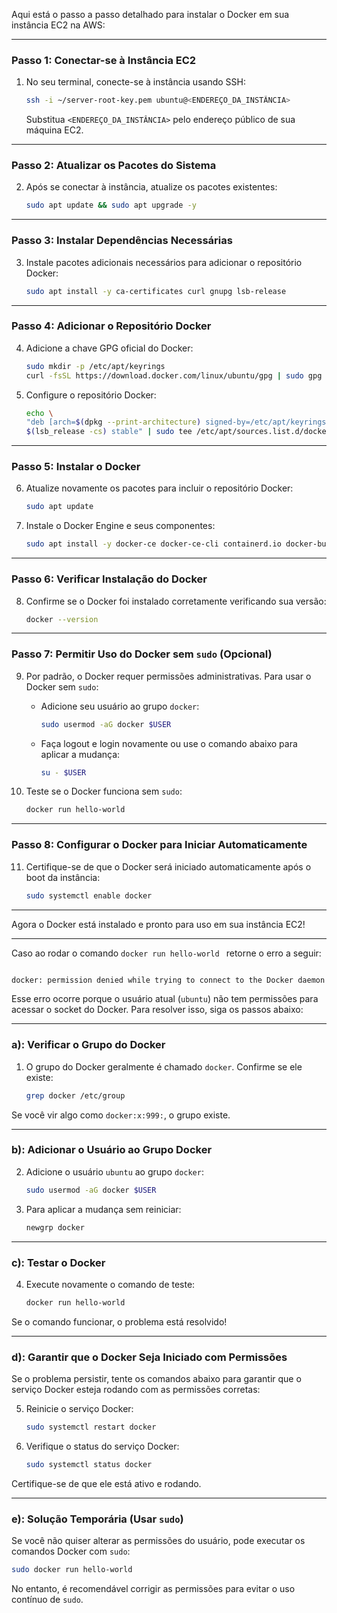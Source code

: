 Aqui está o passo a passo detalhado para instalar o Docker em sua instância EC2 na AWS:

---

### **Passo 1: Conectar-se à Instância EC2**

1. No seu terminal, conecte-se à instância usando SSH:
   ```bash
   ssh -i ~/server-root-key.pem ubuntu@<ENDEREÇO_DA_INSTÂNCIA>
   ```
   Substitua `<ENDEREÇO_DA_INSTÂNCIA>` pelo endereço público de sua máquina EC2.

---

### **Passo 2: Atualizar os Pacotes do Sistema**

2. Após se conectar à instância, atualize os pacotes existentes:
   ```bash
   sudo apt update && sudo apt upgrade -y
   ```

---

### **Passo 3: Instalar Dependências Necessárias**

3. Instale pacotes adicionais necessários para adicionar o repositório Docker:
   ```bash
   sudo apt install -y ca-certificates curl gnupg lsb-release
   ```

---

### **Passo 4: Adicionar o Repositório Docker**

4. Adicione a chave GPG oficial do Docker:
   ```bash
   sudo mkdir -p /etc/apt/keyrings
   curl -fsSL https://download.docker.com/linux/ubuntu/gpg | sudo gpg --dearmor -o /etc/apt/keyrings/docker.gpg
   ```

5. Configure o repositório Docker:
   ```bash
   echo \
   "deb [arch=$(dpkg --print-architecture) signed-by=/etc/apt/keyrings/docker.gpg] https://download.docker.com/linux/ubuntu \
   $(lsb_release -cs) stable" | sudo tee /etc/apt/sources.list.d/docker.list > /dev/null
   ```

---

### **Passo 5: Instalar o Docker**

6. Atualize novamente os pacotes para incluir o repositório Docker:
   ```bash
   sudo apt update
   ```

7. Instale o Docker Engine e seus componentes:
   ```bash
   sudo apt install -y docker-ce docker-ce-cli containerd.io docker-buildx-plugin docker-compose-plugin
   ```

---

### **Passo 6: Verificar Instalação do Docker**

8. Confirme se o Docker foi instalado corretamente verificando sua versão:
   ```bash
   docker --version
   ```

---

### **Passo 7: Permitir Uso do Docker sem `sudo` (Opcional)**

9. Por padrão, o Docker requer permissões administrativas. Para usar o Docker sem `sudo`:
   - Adicione seu usuário ao grupo `docker`:
     ```bash
     sudo usermod -aG docker $USER
     ```
   - Faça logout e login novamente ou use o comando abaixo para aplicar a mudança:
     ```bash
     su - $USER
     ```

10. Teste se o Docker funciona sem `sudo`:
    ```bash
    docker run hello-world
    ```

---

### **Passo 8: Configurar o Docker para Iniciar Automaticamente**

11. Certifique-se de que o Docker será iniciado automaticamente após o boot da instância:
    ```bash
    sudo systemctl enable docker
    ```

---

Agora o Docker está instalado e pronto para uso em sua instância EC2!

--- 

Caso ao rodar o comando ```docker run hello-world ``` retorne o erro a seguir:

``` bash

docker: permission denied while trying to connect to the Docker daemon socket at unix:///var/run/docker.sock: Head "http://%2Fvar%2Frun%2Fdocker.sock/_ping": dial unix /var/run/docker.sock: connect: permission denied.

```

Esse erro ocorre porque o usuário atual (`ubuntu`) não tem permissões para acessar o socket do Docker. Para resolver isso, siga os passos abaixo:

---

### **a): Verificar o Grupo do Docker**

1. O grupo do Docker geralmente é chamado `docker`. Confirme se ele existe:
   ```bash
   grep docker /etc/group
   ```

Se você vir algo como `docker:x:999:`, o grupo existe.

---

### **b): Adicionar o Usuário ao Grupo Docker**

2. Adicione o usuário `ubuntu` ao grupo `docker`:
   ```bash
   sudo usermod -aG docker $USER
   ```

3. Para aplicar a mudança sem reiniciar:
   ```bash
   newgrp docker
   ```

---

### **c): Testar o Docker**

4. Execute novamente o comando de teste:
   ```bash
   docker run hello-world
   ```

Se o comando funcionar, o problema está resolvido!

---

### **d): Garantir que o Docker Seja Iniciado com Permissões**

Se o problema persistir, tente os comandos abaixo para garantir que o serviço Docker esteja rodando com as permissões corretas:

5. Reinicie o serviço Docker:
   ```bash
   sudo systemctl restart docker
   ```

6. Verifique o status do serviço Docker:
   ```bash
   sudo systemctl status docker
   ```

Certifique-se de que ele está ativo e rodando.

---

### **e): Solução Temporária (Usar `sudo`)**

Se você não quiser alterar as permissões do usuário, pode executar os comandos Docker com `sudo`:
   ```bash
   sudo docker run hello-world
   ```

No entanto, é recomendável corrigir as permissões para evitar o uso contínuo de `sudo`.
